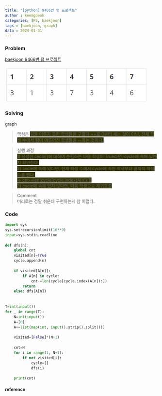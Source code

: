 ```yaml
---
title: "[python] 9466번 텀 프로젝트"
author : keemgdeok
categories: [PS, baekjoon]
tags : [baekjoon, graph]
data : 2024-01-31
---
```



### Problem
[baekjoon 9466번 텀 프로젝트](https://www.acmicpc.net/problem/9466)

![9466](/assets/img/9466.png)


### Solving
graph
> 핵심은 <span style="background-color:#333300"> 팀을 이루지 못한 학생들을 구할때 ++로 0부터 세는 것이 아닌, 전채 학생 수에서 팀이 이루어진 학생들을 -\-하는 것이다. </span>

> 실행 과정  
> <span style="background-color:#333300"> 1\) 생성한 cycle[]에 대하여 순환하는 다음 학생이 True라면, cycle에 속해 있는지 확인한다.  </span>  
> <span style="background-color:#333300"> 2\) cycle에 속해 있다면, 현재 학생 수에서 cycle에 속한 학생부터 끝까지 학생 수를 뺀다.  
> → cnt-=len(cycle\[cycle.index(A\[n]):])  </span>  
> <span style="background-color:#333300"> 3\) cycle에 속해 있지 않다면, 다음 학생으로 재귀호출  </span>

> Comment  
> 머리로는 정말 쉬운데 구현하는게 참 어렵다.

### Code
```py
import sys
sys.setrecursionlimit(10**9)
input=sys.stdin.readline

def dfs(n):
    global cnt
    visited[n]=True
    cycle.append(n)

    if visited[A[n]]:
        if A[n] in cycle:
            cnt-=len(cycle[cycle.index(A[n]):])
        return
    else: dfs(A[n])


T=int(input())
for _ in range(T):
    N=int(input())
    A=[0]
    A+=list(map(int, input().strip().split()))

    visited=[False]*(N+1)

    cnt=N
    for i in range(1, N+1):
        if not visited[i]:
            cycle=[]
            dfs(i)

    print(cnt)

```


#### reference


